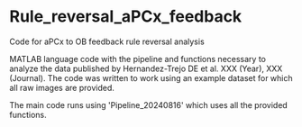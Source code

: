 # Rule_reversal_aPCx_feedback
Code for aPCx to OB feedback rule reversal analysis

MATLAB language code with the pipeline and functions necessary to analyze the data published by Hernandez-Trejo DE et al. XXX (Year), XXX (Journal). The code was written to work using an example dataset for which all raw images are provided.

The main code runs using 'Pipeline_20240816' which uses all the provided functions. 


